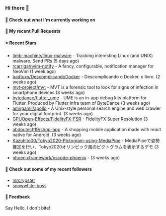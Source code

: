 ### Hi there 👋

#### 👷 Check out what I'm currently working on

#### 🔨 My recent Pull Requests


#### ⭐ Recent Stars

- [timb-machine/linux-malware](https://github.com/timb-machine/linux-malware) - Tracking interesting Linux (and UNIX) malware. Send PRs (5 days ago)
- [rcarriga/nvim-notify](https://github.com/rcarriga/nvim-notify) - A fancy, configurable, notification manager for NeoVim (1 week ago)
- [badtuxx/DescomplicandoDocker](https://github.com/badtuxx/DescomplicandoDocker) - Descomplicando o Docker, o livro. (2 weeks ago)
- [mvt-project/mvt](https://github.com/mvt-project/mvt) - MVT is a forensic tool to look for signs of infection in smartphone devices (3 weeks ago)
- [bytedance/flutter_ume](https://github.com/bytedance/flutter_ume) - UME is an in-app debug kits platform for Flutter. Produced by Flutter Infra team of ByteDance (3 weeks ago)
- [amirgamil/apollo](https://github.com/amirgamil/apollo) - A Unix-style personal search engine and web crawler for your digital footprint. (3 weeks ago)
- [GPUOpen-Effects/FidelityFX-FSR](https://github.com/GPUOpen-Effects/FidelityFX-FSR) - FidelityFX Super Resolution (3 weeks ago)
- [abdoutech19/shop-app](https://github.com/abdoutech19/shop-app) - A shopping mobile application made with react native for Android.  (3 weeks ago)
- [Kazuhito00/Tokyo2020-Pictogram-using-MediaPipe](https://github.com/Kazuhito00/Tokyo2020-Pictogram-using-MediaPipe) - MediaPipeで姿勢推定を行い、Tokyo2020オリンピック風のピクトグラムを表示するデモ (3 weeks ago)
- [phoenixframework/vscode-phoenix](https://github.com/phoenixframework/vscode-phoenix) -  (3 weeks ago)

#### 👯 Check out some of my recent followers

- [mrcrypster](https://github.com/mrcrypster)
- [snowwhite-boss](https://github.com/snowwhite-boss)

#### 💬 Feedback

Say Hello, I don't bite!